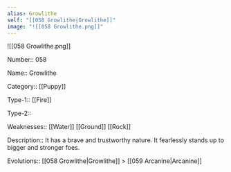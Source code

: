 ```yaml
---
alias: Growlithe
self: "[[058 Growlithe|Growlithe]]"
image: "![[058 Growlithe.png]]"
---
```


![[058 Growlithe.png]]


Number:: 058

Name:: Growlithe

Category:: [[Puppy]]

Type-1:: [[Fire]]

Type-2::

Weaknesses:: [[Water]] [[Ground]] [[Rock]]

Description:: It has a brave and trustworthy nature. It fearlessly stands up to bigger and stronger foes.

Evolutions:: [[058 Growlithe|Growlithe]] > [[059 Arcanine|Arcanine]]
